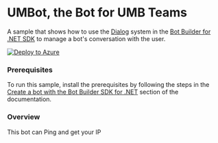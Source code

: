 # UMBot, the Bot for UMB Teams

A sample that shows how to use the [Dialog](https://docs.microsoft.com/en-us/bot-framework/dotnet/bot-builder-dotnet-dialogs) system in the [Bot Builder for .NET SDK](https://dev.botframework.com/)  to manage a bot's conversation with the user.

[![Deploy to Azure][Deploy Button]][Deploy CSharp/BasicMultiDialog]

[Deploy Button]: https://azuredeploy.net/deploybutton.png
[Deploy CSharp/BasicMultiDialog]: https://azuredeploy.net

### Prerequisites

To run this sample, install the prerequisites by following the steps in the [Create a bot with the Bot Builder SDK for .NET](https://docs.microsoft.com/en-us/bot-framework/dotnet/bot-builder-dotnet-quickstart) section of the documentation.

### Overview

This bot can Ping and get your IP